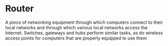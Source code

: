 [Title]: # (Routeur)
[Order]: # (101)

# Router

A piece of networking equipment through which computers connect to their local networks and through which various local networks access the Internet. Switches, gateways and hubs perform similar tasks, as do wireless access points for computers that are properly equipped to use them
